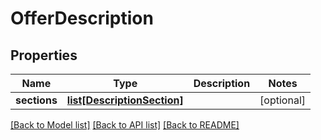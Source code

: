 # OfferDescription

## Properties
Name | Type | Description | Notes
------------ | ------------- | ------------- | -------------
**sections** | [**list[DescriptionSection]**](DescriptionSection.md) |  | [optional] 

[[Back to Model list]](../README.md#documentation-for-models) [[Back to API list]](../README.md#documentation-for-api-endpoints) [[Back to README]](../README.md)


